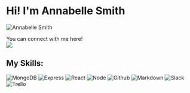 # Hi! I'm Annabelle Smith 
![Annabelle Smith](https://github.com/Annabellexsmith/Annabellexsmith/assets/155697443/e20220b4-16a0-4463-9273-4398bdb4be82)

 You can connect with me here!
 <br>
 <a href="https://www.linkedin.com/in/annabelle-smith/" target="_blank">
<img src="https://img.shields.io/badge/LinkedIn-0077B5?style=for-the-badge&logo=linkedin&logoColor=white">
</a>

## My Skills:
![MongoDB](https://img.shields.io/badge/MongoDB-4EA94B?style=for-the-badge&logo=mongodb&logoColor=white)
![Express](https://img.shields.io/badge/Express.js-404D59?style=for-the-badge)
![React](https://img.shields.io/badge/React-20232A?style=for-the-badge&logo=react&logoColor=61DAFB)
![Node](https://img.shields.io/badge/Node.js-43853D?style=for-the-badge&logo=node.js&logoColor=white)
![Github](https://img.shields.io/badge/GitHub-100000?style=for-the-badge&logo=github&logoColor=white)
![Markdown](https://img.shields.io/badge/Markdown-000000?style=for-the-badge&logo=markdown&logoColor=white)
![Slack](https://img.shields.io/badge/Slack-4A154B?style=for-the-badge&logo=slack&logoColor=white)
![Trello](https://img.shields.io/badge/Trello-0052CC?style=for-the-badge&logo=trello&logoColor=white)
